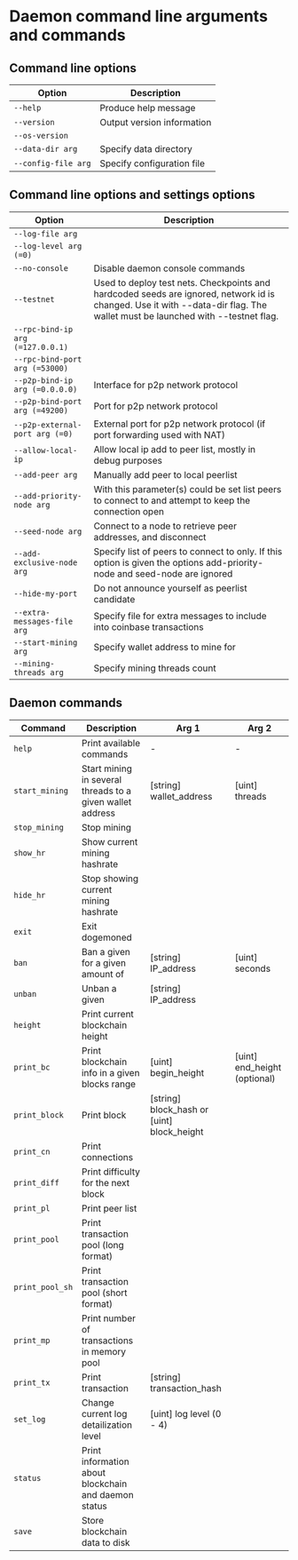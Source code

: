 # Daemon command line arguments and commands


## Command line options

Option                                 | Description
-------------------------------------- | -----------------------------
  `--help`                             | Produce help message
  `--version`                          | Output version information
  `--os-version`                       |
  `--data-dir arg`                     | Specify data directory
  `--config-file arg`                  | Specify configuration file

## Command line options and settings options

Option                                 | Description
-------------------------------------- | -----------------------------
  `--log-file arg`                     |
  `--log-level arg (=0)`               |
  `--no-console`                       | Disable daemon console commands
  `--testnet`                          | Used to deploy test nets. Checkpoints and hardcoded seeds are ignored, network id is changed. Use it with --data-dir flag. The wallet must be launched with --testnet flag.
  `--rpc-bind-ip arg (=127.0.0.1)`     |
  `--rpc-bind-port arg (=53000)`       |
  `--p2p-bind-ip arg (=0.0.0.0)`       | Interface for p2p network protocol
  `--p2p-bind-port arg (=49200)`       |  Port for p2p network protocol
  `--p2p-external-port arg (=0)`       | External port for p2p network protocol (if port forwarding used with NAT)
  `--allow-local-ip`                   | Allow local ip add to peer list, mostly in debug purposes
  `--add-peer arg`                     | Manually add peer to local peerlist
  `--add-priority-node arg`            | With this parameter(s) could be set list peers to connect to and attempt to keep the connection open
  `--seed-node arg`                    | Connect to a node to retrieve peer addresses, and disconnect
  `--add-exclusive-node arg`           | Specify list of peers to connect to only. If this option is given the options add-priority-node and seed-node are ignored
  `--hide-my-port`                     | Do not announce yourself as peerlist candidate
  `--extra-messages-file arg`          | Specify file for extra messages to include into coinbase transactions
  `--start-mining arg`                 | Specify wallet address to mine for
  `--mining-threads arg`               | Specify mining threads count


## Daemon commands

Command                   | Description                   | Arg 1                  | Arg 2    
--------------------------|-------------------------------|------------------------|------------------------
 `help`                   | Print available commands      | -                      | -
 `start_mining`           | Start mining in several threads to a given wallet address | [string] wallet_address | [uint] threads
 `stop_mining`            | Stop mining
 `show_hr`                | Show current mining hashrate
 `hide_hr`                | Stop showing current mining hashrate
 `exit`                   | Exit dogemoned
 `ban`                    | Ban a given <IP> for a given amount of <seconds> | [string] IP_address | [uint] seconds
 `unban`                  | Unban a given <IP>            | [string] IP_address
 `height`                 | Print current blockchain height
 `print_bc`               | Print blockchain info in a given blocks range | [uint] begin_height | [uint] end_height (optional)
 `print_block`            | Print block                   | [string] block_hash or [uint] block_height
 `print_cn`               | Print connections
 `print_diff`             | Print difficulty for the next block
 `print_pl`               | Print peer list
 `print_pool`             | Print transaction pool (long format)
 `print_pool_sh`          | Print transaction pool (short format)
 `print_mp`               | Print number of transactions in memory pool
 `print_tx`               | Print transaction             | [string] transaction_hash
 `set_log`                | Change current log detailization level | [uint] log level (0 - 4)
 `status`                 | Print information about blockchain and daemon status
 `save`                   | Store blockchain data to disk

